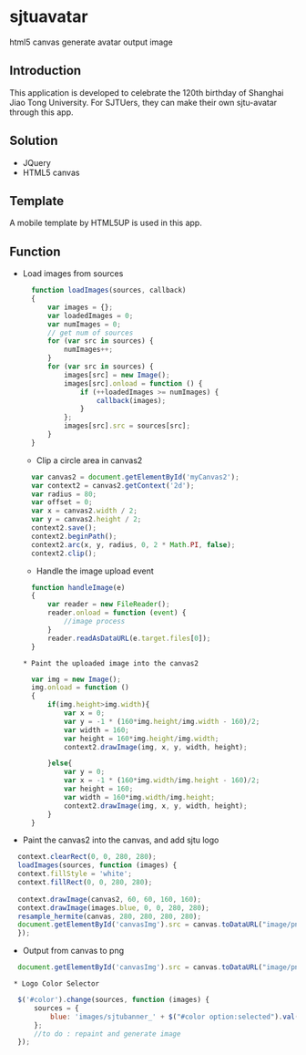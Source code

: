 # sjtuavatar
html5 canvas generate avatar output image

## Introduction
This application is developed to celebrate the 120th birthday of Shanghai Jiao Tong University. For SJTUers, they can make their own sjtu-avatar through this app.

## Solution
* JQuery
* HTML5 canvas

## Template
A mobile template by HTML5UP is used in this app.

## Function
* Load images from sources
  ```javascript
    function loadImages(sources, callback) 
    {
        var images = {};
        var loadedImages = 0;
        var numImages = 0;
        // get num of sources
        for (var src in sources) {
            numImages++;
        }
        for (var src in sources) {
            images[src] = new Image();
            images[src].onload = function () {
                if (++loadedImages >= numImages) {
                    callback(images);
                }
            };
            images[src].src = sources[src];
        }
    }
  ```
  * Clip a circle area in canvas2
  ```javascript
    var canvas2 = document.getElementById('myCanvas2');
    var context2 = canvas2.getContext('2d');
    var radius = 80;
    var offset = 0;
    var x = canvas2.width / 2;
    var y = canvas2.height / 2;
    context2.save();
    context2.beginPath();
    context2.arc(x, y, radius, 0, 2 * Math.PI, false);
    context2.clip();
  ```
  
    * Handle the image upload event 
  ```javascript
    function handleImage(e) 
    {
        var reader = new FileReader();
        reader.onload = function (event) {
            //image process
        }
        reader.readAsDataURL(e.target.files[0]);
    }
  ```
      * Paint the uploaded image into the canvas2
  ```javascript
    var img = new Image();
    img.onload = function () 
    {
        if(img.height>img.width){
            var x = 0;
            var y = -1 * (160*img.height/img.width - 160)/2;
            var width = 160;
            var height = 160*img.height/img.width;
            context2.drawImage(img, x, y, width, height);

        }else{
            var y = 0;
            var x = -1 * (160*img.width/img.height - 160)/2;
            var height = 160;
            var width = 160*img.width/img.height;
            context2.drawImage(img, x, y, width, height);
        }
    }
  ```
  
 * Paint the canvas2 into the canvas, and add sjtu logo
  ```javascript
    context.clearRect(0, 0, 280, 280);
    loadImages(sources, function (images) {
    context.fillStyle = 'white';
    context.fillRect(0, 0, 280, 280);
        
    context.drawImage(canvas2, 60, 60, 160, 160);
    context.drawImage(images.blue, 0, 0, 280, 280);
    resample_hermite(canvas, 280, 280, 280, 280);
    document.getElementById('canvasImg').src = canvas.toDataURL("image/png");
    });
  ```
  
   * Output from canvas to png
  ```javascript
    document.getElementById('canvasImg').src = canvas.toDataURL("image/png");
  ```
     * Logo Color Selector
  ```javascript
    $('#color').change(sources, function (images) {
        sources = {
            blue: 'images/sjtubanner_' + $("#color option:selected").val() + '.png'
        };
        //to do : repaint and generate image
    });
  ```
